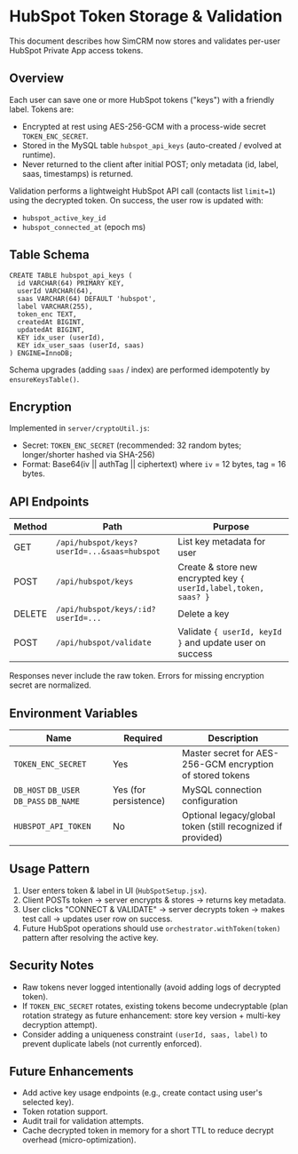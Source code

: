 # HubSpot Token Storage & Validation

This document describes how SimCRM now stores and validates per-user HubSpot Private App access tokens.

## Overview
Each user can save one or more HubSpot tokens ("keys") with a friendly label. Tokens are:
- Encrypted at rest using AES-256-GCM with a process-wide secret `TOKEN_ENC_SECRET`.
- Stored in the MySQL table `hubspot_api_keys` (auto-created / evolved at runtime).
- Never returned to the client after initial POST; only metadata (id, label, saas, timestamps) is returned.

Validation performs a lightweight HubSpot API call (contacts list `limit=1`) using the decrypted token. On success, the user row is updated with:
- `hubspot_active_key_id`
- `hubspot_connected_at` (epoch ms)

## Table Schema
```
CREATE TABLE hubspot_api_keys (
  id VARCHAR(64) PRIMARY KEY,
  userId VARCHAR(64),
  saas VARCHAR(64) DEFAULT 'hubspot',
  label VARCHAR(255),
  token_enc TEXT,
  createdAt BIGINT,
  updatedAt BIGINT,
  KEY idx_user (userId),
  KEY idx_user_saas (userId, saas)
) ENGINE=InnoDB;
```
Schema upgrades (adding `saas` / index) are performed idempotently by `ensureKeysTable()`.

## Encryption
Implemented in `server/cryptoUtil.js`:
- Secret: `TOKEN_ENC_SECRET` (recommended: 32 random bytes; longer/shorter hashed via SHA-256)
- Format: Base64(iv || authTag || ciphertext) where `iv` = 12 bytes, tag = 16 bytes.

## API Endpoints
| Method | Path | Purpose |
|--------|------|---------|
| GET | `/api/hubspot/keys?userId=...&saas=hubspot` | List key metadata for user |
| POST | `/api/hubspot/keys` | Create & store new encrypted key `{ userId,label,token, saas? }` |
| DELETE | `/api/hubspot/keys/:id?userId=...` | Delete a key |
| POST | `/api/hubspot/validate` | Validate `{ userId, keyId }` and update user on success |

Responses never include the raw token. Errors for missing encryption secret are normalized.

## Environment Variables
| Name | Required | Description |
|------|----------|-------------|
| `TOKEN_ENC_SECRET` | Yes | Master secret for AES-256-GCM encryption of stored tokens |
| `DB_HOST` `DB_USER` `DB_PASS` `DB_NAME` | Yes (for persistence) | MySQL connection configuration |
| `HUBSPOT_API_TOKEN` | No | Optional legacy/global token (still recognized if provided) |

## Usage Pattern
1. User enters token & label in UI (`HubSpotSetup.jsx`).
2. Client POSTs token → server encrypts & stores → returns key metadata.
3. User clicks "CONNECT & VALIDATE" → server decrypts token → makes test call → updates user row on success.
4. Future HubSpot operations should use `orchestrator.withToken(token)` pattern after resolving the active key.

## Security Notes
- Raw tokens never logged intentionally (avoid adding logs of decrypted token).
- If `TOKEN_ENC_SECRET` rotates, existing tokens become undecryptable (plan rotation strategy as future enhancement: store key version + multi-key decryption attempt).
- Consider adding a uniqueness constraint `(userId, saas, label)` to prevent duplicate labels (not currently enforced).

## Future Enhancements
- Add active key usage endpoints (e.g., create contact using user's selected key).
- Token rotation support.
- Audit trail for validation attempts.
- Cache decrypted token in memory for a short TTL to reduce decrypt overhead (micro-optimization).

